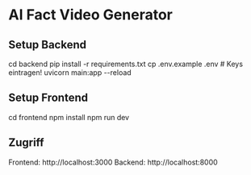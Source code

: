 
# AI Fact Video Generator

## Setup Backend
cd backend
pip install -r requirements.txt
cp .env.example .env # Keys eintragen!
uvicorn main:app --reload

## Setup Frontend
cd frontend
npm install
npm run dev

## Zugriff
Frontend: http://localhost:3000
Backend:  http://localhost:8000
